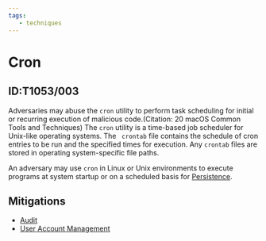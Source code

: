 ```yaml
---
tags:
   - techniques
---
```

# Cron
## ID:T1053/003
Adversaries may abuse the <code>cron</code> utility to perform task scheduling for initial or recurring execution of malicious code.(Citation: 20 macOS Common Tools and Techniques) The <code>cron</code> utility is a time-based job scheduler for Unix-like operating systems.  The <code> crontab</code> file contains the schedule of cron entries to be run and the specified times for execution. Any <code>crontab</code> files are stored in operating system-specific file paths.

An adversary may use <code>cron</code> in Linux or Unix environments to execute programs at system startup or on a scheduled basis for [Persistence](/mitre/tactics/TA0003). 
## Mitigations
* [Audit](mitigations/M1047)
* [User Account Management](mitigations/M1018)
